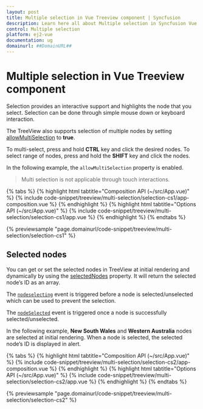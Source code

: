 ```yaml
---
layout: post
title: Multiple selection in Vue Treeview component | Syncfusion
description: Learn here all about Multiple selection in Syncfusion Vue Treeview component of Syncfusion Essential JS 2 and more.
control: Multiple selection 
platform: ej2-vue
documentation: ug
domainurl: ##DomainURL##
---
```


# Multiple selection in Vue Treeview component

Selection provides an interactive support and highlights the node that you select. Selection can be done through simple mouse down or keyboard interaction.

The TreeView also supports selection of multiple nodes by setting [allowMultiSelection](https://ej2.syncfusion.com/vue/documentation/api/treeview#allowmultiselection)
to **true**.

To multi-select, press and hold **CTRL** key and click the desired nodes. To select range of nodes, press and hold the
**SHIFT** key and click the nodes.

In the following example, the `allowMultiSelection` property is enabled.

> Multi selection is not applicable through touch interactions.

{% tabs %}
{% highlight html tabtitle="Composition API (~/src/App.vue)" %}
{% include code-snippet/treeview/multi-selection/selection-cs1/app-composition.vue %}
{% endhighlight %}
{% highlight html tabtitle="Options API (~/src/App.vue)" %}
{% include code-snippet/treeview/multi-selection/selection-cs1/app.vue %}
{% endhighlight %}
{% endtabs %}
        
{% previewsample "page.domainurl/code-snippet/treeview/multi-selection/selection-cs1" %}

## Selected nodes

You can get or set the selected nodes in TreeView at initial rendering and dynamically by using the [selectedNodes](https://ej2.syncfusion.com/vue/documentation/api/treeview#selectednodes) property. It will return the selected node’s ID as an array.

The [`nodeselecting`](https://ej2.syncfusion.com/vue/documentation/api/treeview#nodeselecting) event is triggered before a node is selected/unselected which can be used to prevent the selection.

The [`nodeSelected`](https://ej2.syncfusion.com/vue/documentation/api/treeview#nodeselected) event is triggered once a node is successfully selected/unselected.

In the following example, **New South Wales** and **Western Australia** nodes are selected at initial rendering. When a node is selected, the selected node’s ID is displayed in alert.

{% tabs %}
{% highlight html tabtitle="Composition API (~/src/App.vue)" %}
{% include code-snippet/treeview/multi-selection/selection-cs2/app-composition.vue %}
{% endhighlight %}
{% highlight html tabtitle="Options API (~/src/App.vue)" %}
{% include code-snippet/treeview/multi-selection/selection-cs2/app.vue %}
{% endhighlight %}
{% endtabs %}
        
{% previewsample "page.domainurl/code-snippet/treeview/multi-selection/selection-cs2" %}